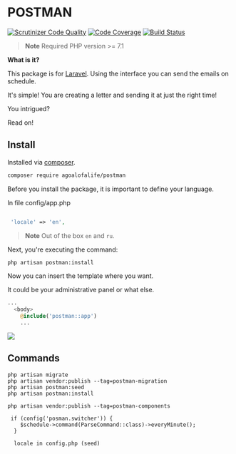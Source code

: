 # POSTMAN

[![Scrutinizer Code Quality](https://scrutinizer-ci.com/g/agoalofalife/postman/badges/quality-score.png?b=master)](https://scrutinizer-ci.com/g/agoalofalife/postman/?branch=master)
[![Code Coverage](https://scrutinizer-ci.com/g/agoalofalife/postman/badges/coverage.png?b=master)](https://scrutinizer-ci.com/g/agoalofalife/postman/?branch=master)
[![Build Status](https://scrutinizer-ci.com/g/agoalofalife/postman/badges/build.png?b=master)](https://scrutinizer-ci.com/g/agoalofalife/postman/build-status/master)

> **Note** Required PHP version >= 7.1 

**What is it?** 

This package is for [Laravel](laravel.com). Using the interface you can send the emails on schedule.

It's simple! You are creating a letter and sending it at just the right time!

You intrigued?

Read on!

## Install
Installed via [composer](https://getcomposer.org/).

```bash
composer require agoalofalife/postman

```
Before you install the package, it is important to define your language.

In file config/app.php

```php

 'locale' => 'en',
```
> **Note** Out of the box `en` and `ru`.

Next, you're executing the command:

```bash
php artisan postman:install
```
Now you can insert the template where you want. 

It could be your administrative panel or what else.

```php
...
  <body>
    @include('postman::app')
    ...
```

![](http://joxi.ru/Dr83govIkdxQPA)

## Commands

```
php artisan migrate
php artisan vendor:publish --tag=postman-migration   
php artisan postman:seed 
php artisan postman:install 

php artisan vendor:publish --tag=postman-components

 if (config('posman.switcher')) {
    $schedule->command(ParseCommand::class)->everyMinute();
  }
  
  locale in config.php (seed)
```
